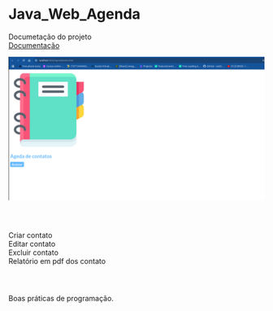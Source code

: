 # Java_Web_Agenda



<p>
Documetação do projeto<br/>
<a href="https://github.com/LeoTerryMaster/Java_Web_Agenda/tree/main/Agenda/doc">Documentação</a>
</p>


<img src="Agenda/agenda.png" >


<br>
<h1></h1>
<br>
Criar contato<br>
Editar contato<br>
Excluir contato<br>
Relatório em pdf dos contato<br>

<br>
<h1></h1>
Boas práticas de programação.
<br>
<h1></h1>